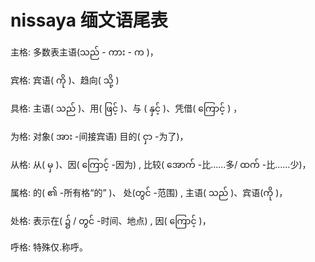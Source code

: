 # nissaya 缅文语尾表

主格: 多数表主语(သည် - ကား - က )，

宾格: 宾语( ကို )、趋向( သို့ )

具格: 主语( သည် )、用( ဖြင့် )、与 ( နှင့် )、凭借( ကြောင့် ) ，

为格: 对象( အား -间接宾语) 目的( ငှာ -为了)，

从格: 从( မှ )、因( ကြောင့် -因为) , 比较( အောက် -比……多/ ထက် -比……少)，

属格: 的( ၏ -所有格“的” )、 处(တွင် -范围) , 主语( သည် )、宾语(ကို )，

处格: 表示在( ၌ / တွင် -时间、地点) , 因( ကြောင့် )，

呼格: 特殊仅.称呼。